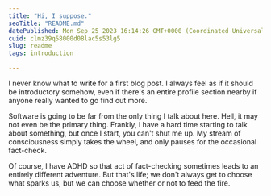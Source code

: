 ```yaml
---
title: "Hi, I suppose."
seoTitle: "README.md"
datePublished: Mon Sep 25 2023 16:14:26 GMT+0000 (Coordinated Universal Time)
cuid: clmz39q58000d08lac5s53lg5
slug: readme
tags: introduction

---
```


I never know what to write for a first blog post. I always feel as if it should be introductory somehow, even if there's an entire profile section nearby if anyone really wanted to go find out more.

Software is going to be far from the only thing I talk about here. Hell, it may not even be the primary thing. Frankly, I have a hard time starting to talk about something, but once I start, you can't shut me up. My stream of consciousness simply takes the wheel, and only pauses for the occasional fact-check.  
  
Of course, I have ADHD so that act of fact-checking sometimes leads to an entirely different adventure. But that's life; we don't always get to choose what sparks us, but we can choose whether or not to feed the fire.